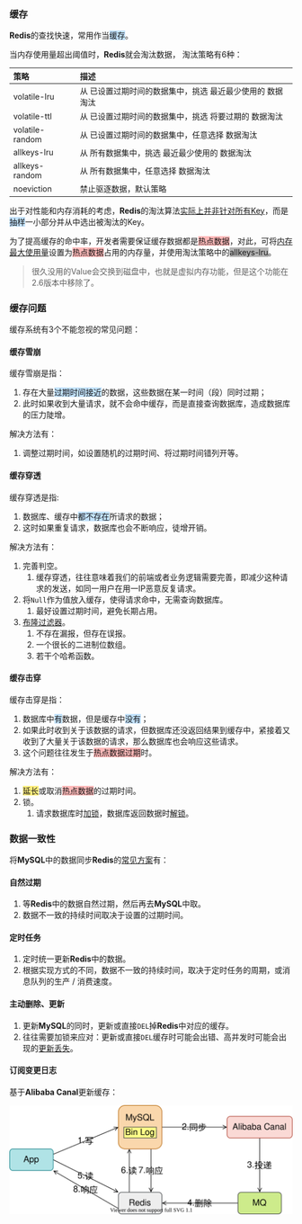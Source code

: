 ### 缓存

**Redis**的查找快速，常用作当<span style=background:#c2e2ff>缓存</span>。

当内存使用量超出阈值时，**Redis**就会淘汰数据， 淘汰策略有6种：

| 策略            | 描述                                                         |
| :-------------- | :----------------------------------------------------------- |
| volatile-lru    | 从 已设置过期时间的数据集中，挑选 最近最少使用的 数据淘汰    |
| volatile-ttl    | 从 已设置过期时间的数据集中，挑选 将要过期的         数据淘汰 |
| volatile-random | 从 已设置过期时间的数据集中，任意选择                      数据淘汰 |
| allkeys-lru     | 从                        所有数据集中，挑选 最近最少使用的 数据淘汰 |
| allkeys-random  | 从                        所有数据集中，任意选择                      数据淘汰 |
| noeviction      | 禁止驱逐数据，默认策略                                       |

出于对性能和内存消耗的考虑，**Redis**的淘汰算法[实际上并非针对所有Key](https://zhuanlan.zhihu.com/p/142893249)，而是<span style=background:#c2e2ff>抽样</span>一小部分并从中选出被淘汰的Key。

为了提高缓存的命中率，开发者需要保证缓存数据都是<span style=background:#ffb8b8>热点数据</span>，对此，可将<u>内存最大使用量</u>设置为<span style=background:#ffb8b8>热点数据</span>占用的内存量，并使用淘汰策略中的<span style=background:#b3b3b3>allkeys-lru</span>。

> 很久没用的Value会交换到磁盘中，也就是虚拟内存功能，但是这个功能在2.6版本中移除了。



### 缓存问题

缓存系统有3个不能忽视的常见问题：

#### 缓存雪崩

缓存雪崩是指：

1. 存在大量<span style=background:#c2e2ff>过期时间接近</span>的数据，这些数据在某一时间（段）同时过期；
2. 此时如果收到大量请求，就不会命中缓存，而是直接查询数据库，造成数据库的压力陡增。

解决方法有：
1. 调整过期时间，如设置随机的过期时间、将过期时间错列开等。

#### 缓存穿透

缓存穿透是指:

1. 数据库、缓存中<span style=background:#c2e2ff>都不存在</span>所请求的数据；
2. 这时如果重复请求，数据库也会不断响应，徒增开销。

解决方法有：

1. 完善判空。
     1. 缓存穿透，往往意味着我们的前端或者业务逻辑需要完善，即减少这种请求的发送，如同一用户在用一IP恶意反复请求。
2. 将`Null`作为值放入缓存，使得请求命中，无需查询数据库。
   1. 最好设置过期时间，避免长期占用。
3. [布隆过滤器](https://zhuanlan.zhihu.com/p/140772422)。
     1. 不存在漏报，但存在误报。
     2. 一个很长的二进制位数组。
     3. 若干个哈希函数。

#### 缓存击穿

缓存击穿是指：

1. 数据库中<span style=background:#c2e2ff>有</span>数据，但是缓存中<span style=background:#c2e2ff>没有</span>；
2. 如果此时收到关于该数据的请求，但数据库还没返回结果到缓存中，紧接着又收到了大量关于该数据的请求，那么数据库也会响应这些请求。
3. 这个问题往往发生于<span style=background:#ffb8b8>热点数据过期</span>时。

解决方法有：
1. <span style=background:#ffee7c>延长</span>或取消<span style=background:#ffb8b8>热点数据</span>的过期时间。
2. 锁。
   1. 请求数据库时<u>加锁</u>，数据库返回数据时<u>解锁</u>。



### 数据一致性

将**MySQL**中的数据同步**Redis**的[常见方案](https://www.zhihu.com/question/319817091/answer/2110995185)有：

#### 自然过期

1. 等**Redis**中的数据自然过期，然后再去**MySQL**中取。
2. 数据不一致的持续时间取决于设置的过期时间。

#### 定时任务

1. 定时统一更新**Redis**中的数据。
2. 根据实现方式的不同，数据不一致的持续时间，取决于定时任务的周期，或消息队列的生产 / 消费速度。

#### 主动删除、更新

1. 更新**MySQL**的同时，更新或直接`DEL`掉**Redis**中对应的缓存。
2. 往往需要加锁来应对：更新或直接`DEL`缓存时可能会出错、高并发时可能会出现的<u>更新丢失</u>。

#### 订阅变更日志

基于**Alibaba Canal**更新缓存：

![](../images/8/alibaba-canal.svg)

